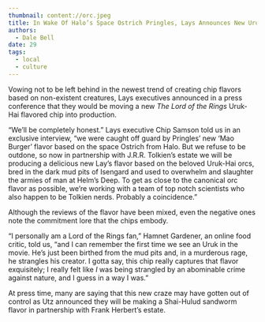 ```yaml
---
thumbnail: content://orc.jpeg
title: In Wake Of Halo’s Space Ostrich Pringles, Lays Announces New Uruk-Hai Flavor
authors:
  - Dale Bell
date: 29
tags:
  - local
  - culture
---
```


Vowing not to be left behind in the newest trend of creating chip flavors based on non-existent creatures, Lays executives announced in a press conference that they would be moving a new *The Lord of the Rings* Uruk-Hai flavored chip into production.

“We’ll be completely honest.” Lays executive Chip Samson told us in an exclusive interview, “we were caught off guard by Pringles’ new ‘Mao Burger’ flavor based on the space Ostrich from Halo. But we refuse to be outdone, so now in partnership with J.R.R. Tolkien’s estate we will be producing a delicious new Lay’s flavor based on the beloved Uruk-Hai orcs, bred in the dark mud pits of Isengard and used to overwhelm and slaughter the armies of man at Helm’s Deep. To get as close to the canonical orc flavor as possible, we’re working with a team of top notch scientists who also happen to be Tolkien nerds. Probably a coincidence.”

Although the reviews of the flavor have been mixed, even the negative ones note the commitment lore that the chips embody.

“I personally am a Lord of the Rings fan,” Hamnet Gardener, an online food critic, told us, “and I can remember the first time we see an Uruk in the movie. He’s just been birthed from the mud pits and, in a murderous rage, he strangles his creator. I gotta say, this chip really captures that flavor exquisitely; I really felt like *I* was being strangled by an abominable crime against nature, and I guess in a way I was.”

At press time, many are saying that this new craze may have gotten out of control as Utz announced they will be making a Shai-Hulud sandworm flavor in partnership with Frank Herbert’s estate.


